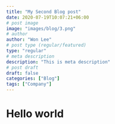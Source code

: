 ```yaml
---
title: "My Second Blog post"
date: 2020-07-19T10:07:21+06:00
# post image
image: "images/blog/3.png"
# author
author: "Won Lee"
# post type (regular/featured)
type: "regular"
# meta description
description: "This is meta description"
# post draft
draft: false
categories: ["Blog"]
tags: ["Company"]
---
```


# Hello world
